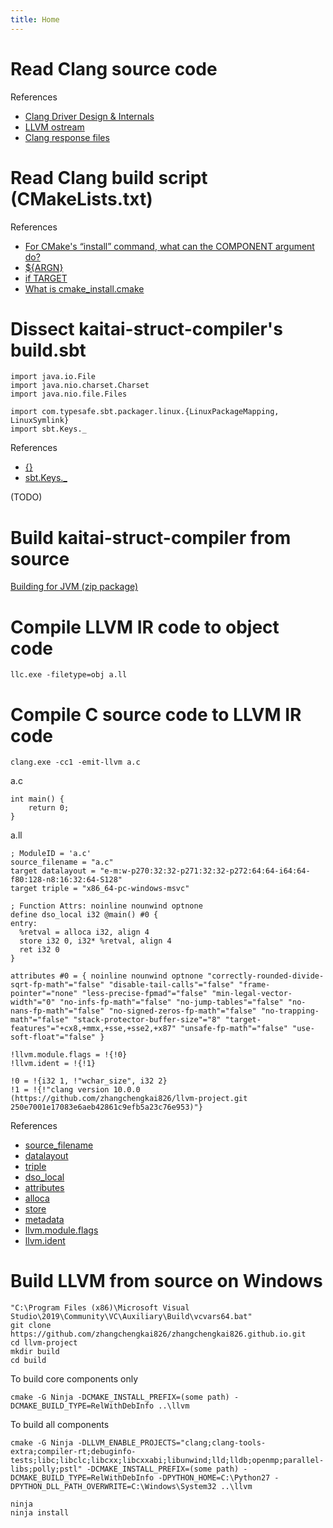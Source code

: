 ```yaml
---
title: Home
---
```


# Read Clang source code

References

- [Clang Driver Design & Internals](https://clang.llvm.org/docs/DriverInternals.html)
- [LLVM ostream](https://llvm.org/doxygen/raw__ostream_8cpp_source.html#l00882)
- [Clang response files](https://stackoverflow.com/questions/40727748/windows-clang-command-line-too-long)

# Read Clang build script (CMakeLists.txt)

References

- [For CMake's “install” command, what can the COMPONENT argument do?](https://stackoverflow.com/questions/9190098/for-cmakes-install-command-what-can-the-component-argument-do)
- [${ARGN}](https://cmake.org/cmake/help/v3.0/command/macro.html)
- [if TARGET](https://cmake.org/cmake/help/v3.0/command/if.html)
- [What is cmake_install.cmake](https://stackoverflow.com/questions/25669919/what-is-cmake-install-cmake)

# Dissect kaitai-struct-compiler's build.sbt

```
import java.io.File
import java.nio.charset.Charset
import java.nio.file.Files

import com.typesafe.sbt.packager.linux.{LinuxPackageMapping, LinuxSymlink}
import sbt.Keys._
```

References

- [{}](https://alvinalexander.com/scala/how-to-import-multiple-members-scala-wildcard-curly-braces-syntax)
- [sbt.Keys._](https://www.scala-sbt.org/1.x/docs/Basic-Def.html)

(TODO)

# Build kaitai-struct-compiler from source

[Building for JVM (zip package)](http://doc.kaitai.io/developers.html)

# Compile LLVM IR code to object code

```
llc.exe -filetype=obj a.ll
```

# Compile C source code to LLVM IR code

```
clang.exe -cc1 -emit-llvm a.c
```

a.c

```
int main() {
    return 0;
}
```

a.ll

```
; ModuleID = 'a.c'
source_filename = "a.c"
target datalayout = "e-m:w-p270:32:32-p271:32:32-p272:64:64-i64:64-f80:128-n8:16:32:64-S128"
target triple = "x86_64-pc-windows-msvc"

; Function Attrs: noinline nounwind optnone
define dso_local i32 @main() #0 {
entry:
  %retval = alloca i32, align 4
  store i32 0, i32* %retval, align 4
  ret i32 0
}

attributes #0 = { noinline nounwind optnone "correctly-rounded-divide-sqrt-fp-math"="false" "disable-tail-calls"="false" "frame-pointer"="none" "less-precise-fpmad"="false" "min-legal-vector-width"="0" "no-infs-fp-math"="false" "no-jump-tables"="false" "no-nans-fp-math"="false" "no-signed-zeros-fp-math"="false" "no-trapping-math"="false" "stack-protector-buffer-size"="8" "target-features"="+cx8,+mmx,+sse,+sse2,+x87" "unsafe-fp-math"="false" "use-soft-float"="false" }

!llvm.module.flags = !{!0}
!llvm.ident = !{!1}

!0 = !{i32 1, !"wchar_size", i32 2}
!1 = !{!"clang version 10.0.0 (https://github.com/zhangchengkai826/llvm-project.git 250e7001e17083e6aeb42861c9efb5a23c76e953)"}
```

References

- [source_filename](https://llvm.org/docs/LangRef.html#source-filename)
- [datalayout](https://llvm.org/docs/LangRef.html#data-layout)
- [triple](https://llvm.org/docs/LangRef.html#target-triple)
- [dso_local](https://llvm.org/docs/LangRef.html#runtime-preemption-specifiers)
- [attributes](https://llvm.org/docs/LangRef.html#attribute-groups)
- [alloca](https://llvm.org/docs/LangRef.html#alloca-instruction)
- [store](https://llvm.org/docs/LangRef.html#store-instruction)
- [metadata](https://llvm.org/docs/LangRef.html#metadata)
- [llvm.module.flags](https://llvm.org/docs/LangRef.html#module-flags-metadata)
- [llvm.ident](https://llvm.org/docs/SourceLevelDebugging.html)

# Build LLVM from source on Windows

```
"C:\Program Files (x86)\Microsoft Visual Studio\2019\Community\VC\Auxiliary\Build\vcvars64.bat"
git clone https://github.com/zhangchengkai826/zhangchengkai826.github.io.git
cd llvm-project
mkdir build
cd build
```

To build core components only

```
cmake -G Ninja -DCMAKE_INSTALL_PREFIX=(some path) -DCMAKE_BUILD_TYPE=RelWithDebInfo ..\llvm
```

To build all components

```
cmake -G Ninja -DLLVM_ENABLE_PROJECTS="clang;clang-tools-extra;compiler-rt;debuginfo-tests;libc;libclc;libcxx;libcxxabi;libunwind;lld;lldb;openmp;parallel-libs;polly;pstl" -DCMAKE_INSTALL_PREFIX=(some path) -DCMAKE_BUILD_TYPE=RelWithDebInfo -DPYTHON_HOME=C:\Python27 -DPYTHON_DLL_PATH_OVERWRITE=C:\Windows\System32 ..\llvm
```

```
ninja
ninja install
```